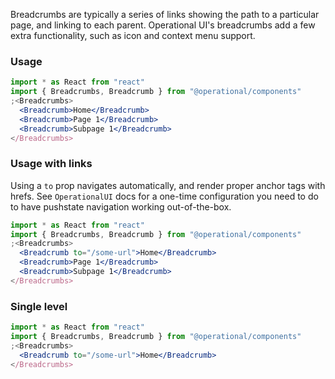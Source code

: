 Breadcrumbs are typically a series of links showing the path to a particular page, and linking to each parent. Operational UI's breadcrumbs add a few extra functionality, such as icon and context menu support.

### Usage

```jsx
import * as React from "react"
import { Breadcrumbs, Breadcrumb } from "@operational/components"
;<Breadcrumbs>
  <Breadcrumb>Home</Breadcrumb>
  <Breadcrumb>Page 1</Breadcrumb>
  <Breadcrumb>Subpage 1</Breadcrumb>
</Breadcrumbs>
```

### Usage with links

Using a `to` prop navigates automatically, and render proper anchor tags with hrefs. See `OperationalUI` docs for a one-time configuration you need to do to have pushstate navigation working out-of-the-box.

```jsx
import * as React from "react"
import { Breadcrumbs, Breadcrumb } from "@operational/components"
;<Breadcrumbs>
  <Breadcrumb to="/some-url">Home</Breadcrumb>
  <Breadcrumb>Page 1</Breadcrumb>
  <Breadcrumb>Subpage 1</Breadcrumb>
</Breadcrumbs>
```

### Single level

```jsx
import * as React from "react"
import { Breadcrumbs, Breadcrumb } from "@operational/components"
;<Breadcrumbs>
  <Breadcrumb to="/some-url">Home</Breadcrumb>
</Breadcrumbs>
```
